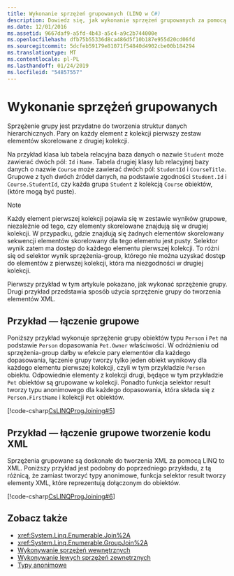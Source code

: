 ```yaml
---
title: Wykonanie sprzężeń grupowanych (LINQ w C#)
description: Dowiedz się, jak wykonanie sprzężeń grupowanych za pomocą LINQ w C#.
ms.date: 12/01/2016
ms.assetid: 9667daf9-a5fd-4b43-a5c4-a9c2b744000e
ms.openlocfilehash: dfb75b55336d8ca486d5f10b187e955d20cd06fd
ms.sourcegitcommit: 5dcfeb59179e81071f54840d4902cbe00b184294
ms.translationtype: MT
ms.contentlocale: pl-PL
ms.lasthandoff: 01/24/2019
ms.locfileid: "54857557"
---
```

# <a name="perform-grouped-joins"></a>Wykonanie sprzężeń grupowanych

Sprzężenie grupy jest przydatne do tworzenia struktur danych hierarchicznych. Pary on każdy element z kolekcji pierwszy zestaw elementów skorelowane z drugiej kolekcji.

Na przykład klasa lub tabela relacyjna baza danych o nazwie `Student` może zawierać dwóch pól: `Id` i `Name`. Tabela drugiej klasy lub relacyjnej bazy danych o nazwie `Course` może zawierać dwóch pól: `StudentId` i `CourseTitle`. Grupowe z tych dwóch źródeł danych, na podstawie zgodności `Student.Id` i `Course.StudentId`, czy każda grupa `Student` z kolekcją `Course` obiektów, (które mogą być puste).

> [!NOTE]
> Każdy element pierwszej kolekcji pojawia się w zestawie wyników grupowe, niezależnie od tego, czy elementy skorelowane znajdują się w drugiej kolekcji. W przypadku, gdzie znajdują się żadnych elementów skorelowany sekwencji elementów skorelowany dla tego elementu jest pusty. Selektor wynik zatem ma dostęp do każdego elementu pierwszej kolekcji. To różni się od selektor wynik sprzężenia-group, którego nie można uzyskać dostęp do elementów z pierwszej kolekcji, która ma niezgodności w drugiej kolekcji.

Pierwszy przykład w tym artykule pokazano, jak wykonać sprzężenie grupy. Drugi przykład przedstawia sposób użycia sprzężenie grupy do tworzenia elementów XML.

## <a name="example---group-join"></a>Przykład — łączenie grupowe

Poniższy przykład wykonuje sprzężenie grupy obiektów typu `Person` i `Pet` na podstawie `Person` dopasowania `Pet.Owner` właściwości. W odróżnieniu od sprzężenia-group dałby w efekcie pary elementów dla każdego dopasowania, łączenie grupy tworzy tylko jeden obiekt wynikowy dla każdego elementu pierwszej kolekcji, czyli w tym przykładzie `Person` obiektu. Odpowiednie elementy z kolekcji drugi, będące w tym przykładzie `Pet` obiektów są grupowane w kolekcji. Ponadto funkcja selektor result tworzy typu anonimowego dla każdego dopasowania, która składa się z `Person.FirstName` i kolekcji `Pet` obiektów.

[!code-csharp[CsLINQProgJoining#5](~/samples/snippets/csharp/concepts/linq/how-to-perform-grouped-joins_1.cs)]

## <a name="example---group-join-to-create-xml"></a>Przykład — łączenie grupowe tworzenie kodu XML

Sprzężenia grupowane są doskonałe do tworzenia XML za pomocą LINQ to XML. Poniższy przykład jest podobny do poprzedniego przykładu, z tą różnicą, że zamiast tworzyć typy anonimowe, funkcja selektor result tworzy elementy XML, które reprezentują dołączonym do obiektów.

[!code-csharp[CsLINQProgJoining#6](~/samples/snippets/csharp/concepts/linq/how-to-perform-grouped-joins_2.cs)]

## <a name="see-also"></a>Zobacz także

- <xref:System.Linq.Enumerable.Join%2A>
- <xref:System.Linq.Enumerable.GroupJoin%2A>
- [Wykonywanie sprzężeń wewnętrznych](perform-inner-joins.md)
- [Wykonywanie lewych sprzężeń zewnętrznych](perform-left-outer-joins.md)
- [Typy anonimowe](../programming-guide/classes-and-structs/anonymous-types.md)
